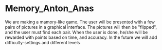 # Memory_Anton_Anas
We are making a mamory-like game. The user will be presented with a few 
pairs of pictures in a graphical interface. The pictures will then be 
"flipped", and the user must find each pair. When the user is done, 
he/she will be rewarded with points based on time, and accuracy. In the 
future we will add difficulty-settings and different levels



